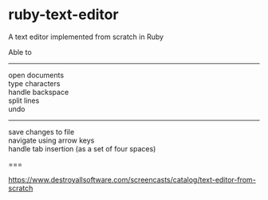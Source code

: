 # ruby-text-editor
A text editor implemented from scratch in Ruby


Able to  

---
open documents  
type characters  
handle backspace  
split lines  
undo  

---  
save changes to file  
navigate using arrow keys  
handle tab insertion (as a set of four spaces)

===

https://www.destroyallsoftware.com/screencasts/catalog/text-editor-from-scratch
